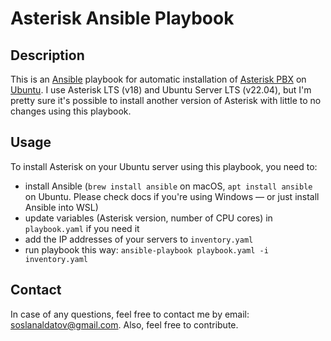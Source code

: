# Asterisk Ansible Playbook

## Description

This is an [Ansible](https://www.ansible.com/) playbook for automatic installation of [Asterisk PBX](https://www.asterisk.org/) on [Ubuntu](https://ubuntu.com/).
I use Asterisk LTS (v18) and Ubuntu Server LTS (v22.04), but I'm pretty sure it's possible to install another version of Asterisk with little to no changes using this playbook.

## Usage

To install Asterisk on your Ubuntu server using this playbook, you need to:

- install Ansible (`brew install ansible` on macOS, `apt install ansible` on Ubuntu. Please check docs if you're using Windows — or just install Ansible into WSL)
- update variables (Asterisk version, number of CPU cores) in `playbook.yaml` if you need it
- add the IP addresses of your servers to `inventory.yaml`
- run playbook this way: `ansible-playbook playbook.yaml -i inventory.yaml`

## Contact

In case of any questions, feel free to contact me by email: [soslanaldatov@gmail.com](mailto:soslanaldatov@gmail.com).
Also, feel free to contribute.